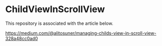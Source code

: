# ChildViewInScrollView

This repository is associated with the article below.<br/>

https://medium.com/@alitosuner/managing-childs-view-in-scroll-view-328a48cc0ad0
